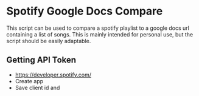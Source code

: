 # Spotify Google Docs Compare

This script can be used to compare a spotify playlist to a google docs url containing a list of songs.
This is mainly intended for personal use, but the script should be easily adaptable.

## Getting API Token

- https://developer.spotify.com/
- Create app
- Save client id and 

